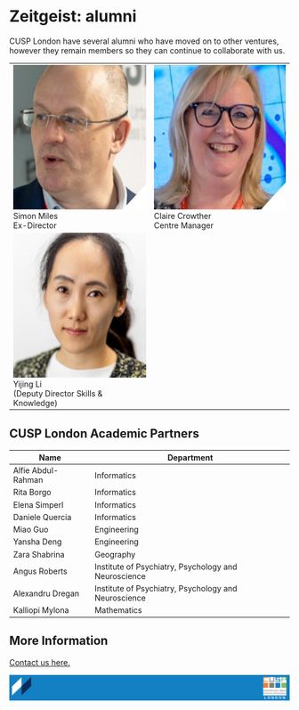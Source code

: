 # Zeitgeist: alumni

CUSP London have several alumni who have moved on to other ventures, however they remain members 
so they can continue to collaborate with us.
<table>
  <tr>
    <td> <img src="./assets/nick.jpg" alt="1" width = 260px height = 260px > <div class="caption"> Simon Miles <br> Ex-Director </div> </td>
    <td> <img src="./assets/claire.jpg" alt="2" width = 260px height = 260px> <div class="caption"> Claire Crowther <br> Centre Manager </div> </td>
  </tr> 
  <tr>
    <td> <img src="./assets/yijing.png" alt="1" width = 260px height = 260px > <div class="caption"> Yijing Li <br> (Deputy Director Skills & Knowledge) </div> </td>
  </tr>
</table>

## CUSP London Academic Partners

| Name | Department |
|-----------------------|------------|
|Alfie Abdul-Rahman|Informatics|
|Rita Borgo|Informatics|
|Elena Simperl|Informatics|
|Daniele Quercia|Informatics|
|Miao Guo|Engineering|
|Yansha Deng|Engineering|
|Zara Shabrina|Geography|
|Angus Roberts|Institute of Psychiatry, Psychology and Neuroscience|
|Alexandru Dregan|Institute of Psychiatry, Psychology and Neuroscience|
|Kalliopi Mylona|Mathematics|

## More Information
[Contact us here.](./YouCanJoinUs.md)

![CUSP London Logo](./assets/CUSPbanner_thin_03.png)
